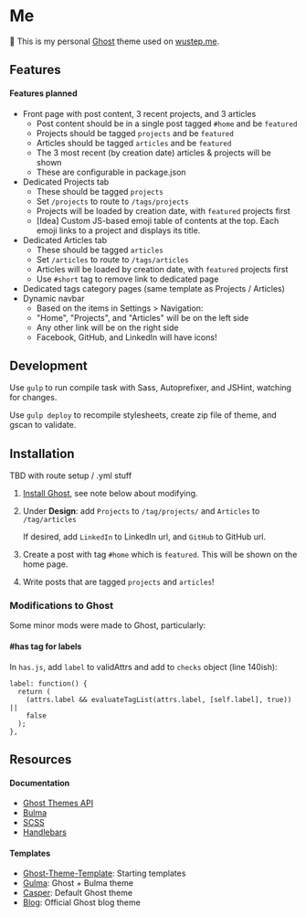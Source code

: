 # Me

👻 This is my personal [Ghost](https://ghost.org) theme used on [wustep.me](https://wustep.me).

## Features

#### Features planned

- Front page with post content, 3 recent projects, and 3 articles
  - Post content should be in a single post tagged `#home` and be `featured`
  - Projects should be tagged `projects` and be `featured`
  - Articles should be tagged `articles` and be `featured`
  - The 3 most recent (by creation date) articles & projects will be shown
  - These are configurable in package.json
- Dedicated Projects tab
  - These should be tagged `projects`
  - Set `/projects` to route to `/tags/projects`
  - Projects will be loaded by creation date, with `featured` projects first
  - [Idea] Custom JS-based emoji table of contents at the top. Each emoji links to a project and displays its title.
- Dedicated Articles tab
  - These should be tagged `articles`
  - Set `/articles` to route to `/tags/articles`
  - Articles will be loaded by creation date, with `featured` projects first
  - Use `#short` tag to remove link to dedicated page
- Dedicated tags category pages (same template as Projects / Articles)
- Dynamic navbar
  - Based on the items in Settings > Navigation:
  - "Home", "Projects", and "Articles" will be on the left side
  - Any other link will be on the right side
  - Facebook, GitHub, and LinkedIn will have icons!

## Development

Use `gulp` to run compile task with Sass, Autoprefixer, and JSHint, watching for changes.

Use `gulp deploy` to recompile stylesheets, create zip file of theme, and gscan to validate.

## Installation

TBD with route setup / .yml stuff

1. [Install Ghost](https://docs.ghost.org/setup/), see note below about modifying.
2. Under **Design**: add `Projects` to `/tag/projects/` and `Articles` to `/tag/articles`

   If desired, add `LinkedIn` to LinkedIn url, and `GitHub` to GitHub url.

3. Create a post with tag `#home` which is `featured`. This will be shown on the home page.
4. Write posts that are tagged `projects` and `articles`!

### Modifications to Ghost

Some minor mods were made to Ghost, particularly:

#### \#has tag for labels

In `has.js`, add `label` to validAttrs and add to `checks` object (line 140ish):

```
label: function() {
  return (
    (attrs.label && evaluateTagList(attrs.label, [self.label], true)) ||
    false
  );
},
```

## Resources

#### Documentation

- [Ghost Themes API](https://docs.ghost.org/api/handlebars-themes/)
- [Bulma](https://bulma.io/)
- [SCSS](https://sass-lang.com/guide)
- [Handlebars](https://handlebarsjs.com/)

#### Templates

- [Ghost-Theme-Template](https://github.com/thoughtbot/ghost-theme-template): Starting templates
- [Gulma](https://github.com/simply-fiete/Gulma): Ghost + Bulma theme
- [Casper](https://github.com/TryGhost/Casper): Default Ghost theme
- [Blog](https://github.com/TryGhost/Blog): Official Ghost blog theme
